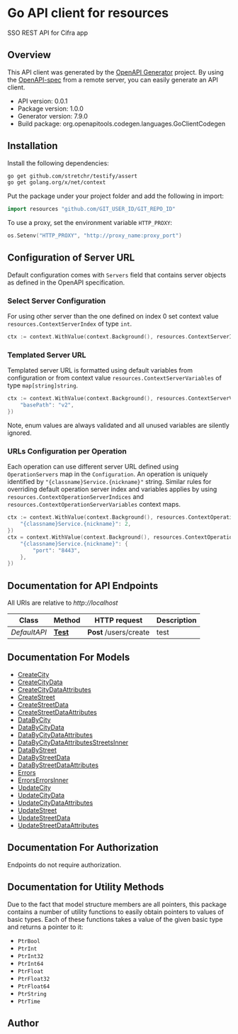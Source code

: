 # Go API client for resources

SSO REST API for Cifra app

## Overview
This API client was generated by the [OpenAPI Generator](https://openapi-generator.tech) project.  By using the [OpenAPI-spec](https://www.openapis.org/) from a remote server, you can easily generate an API client.

- API version: 0.0.1
- Package version: 1.0.0
- Generator version: 7.9.0
- Build package: org.openapitools.codegen.languages.GoClientCodegen

## Installation

Install the following dependencies:

```sh
go get github.com/stretchr/testify/assert
go get golang.org/x/net/context
```

Put the package under your project folder and add the following in import:

```go
import resources "github.com/GIT_USER_ID/GIT_REPO_ID"
```

To use a proxy, set the environment variable `HTTP_PROXY`:

```go
os.Setenv("HTTP_PROXY", "http://proxy_name:proxy_port")
```

## Configuration of Server URL

Default configuration comes with `Servers` field that contains server objects as defined in the OpenAPI specification.

### Select Server Configuration

For using other server than the one defined on index 0 set context value `resources.ContextServerIndex` of type `int`.

```go
ctx := context.WithValue(context.Background(), resources.ContextServerIndex, 1)
```

### Templated Server URL

Templated server URL is formatted using default variables from configuration or from context value `resources.ContextServerVariables` of type `map[string]string`.

```go
ctx := context.WithValue(context.Background(), resources.ContextServerVariables, map[string]string{
	"basePath": "v2",
})
```

Note, enum values are always validated and all unused variables are silently ignored.

### URLs Configuration per Operation

Each operation can use different server URL defined using `OperationServers` map in the `Configuration`.
An operation is uniquely identified by `"{classname}Service.{nickname}"` string.
Similar rules for overriding default operation server index and variables applies by using `resources.ContextOperationServerIndices` and `resources.ContextOperationServerVariables` context maps.

```go
ctx := context.WithValue(context.Background(), resources.ContextOperationServerIndices, map[string]int{
	"{classname}Service.{nickname}": 2,
})
ctx = context.WithValue(context.Background(), resources.ContextOperationServerVariables, map[string]map[string]string{
	"{classname}Service.{nickname}": {
		"port": "8443",
	},
})
```

## Documentation for API Endpoints

All URIs are relative to *http://localhost*

Class | Method | HTTP request | Description
------------ | ------------- | ------------- | -------------
*DefaultAPI* | [**Test**](docs/DefaultAPI.md#test) | **Post** /users/create | test


## Documentation For Models

 - [CreateCity](docs/CreateCity.md)
 - [CreateCityData](docs/CreateCityData.md)
 - [CreateCityDataAttributes](docs/CreateCityDataAttributes.md)
 - [CreateStreet](docs/CreateStreet.md)
 - [CreateStreetData](docs/CreateStreetData.md)
 - [CreateStreetDataAttributes](docs/CreateStreetDataAttributes.md)
 - [DataByCity](docs/DataByCity.md)
 - [DataByCityData](docs/DataByCityData.md)
 - [DataByCityDataAttributes](docs/DataByCityDataAttributes.md)
 - [DataByCityDataAttributesStreetsInner](docs/DataByCityDataAttributesStreetsInner.md)
 - [DataByStreet](docs/DataByStreet.md)
 - [DataByStreetData](docs/DataByStreetData.md)
 - [DataByStreetDataAttributes](docs/DataByStreetDataAttributes.md)
 - [Errors](docs/Errors.md)
 - [ErrorsErrorsInner](docs/ErrorsErrorsInner.md)
 - [UpdateCity](docs/UpdateCity.md)
 - [UpdateCityData](docs/UpdateCityData.md)
 - [UpdateCityDataAttributes](docs/UpdateCityDataAttributes.md)
 - [UpdateStreet](docs/UpdateStreet.md)
 - [UpdateStreetData](docs/UpdateStreetData.md)
 - [UpdateStreetDataAttributes](docs/UpdateStreetDataAttributes.md)


## Documentation For Authorization

Endpoints do not require authorization.


## Documentation for Utility Methods

Due to the fact that model structure members are all pointers, this package contains
a number of utility functions to easily obtain pointers to values of basic types.
Each of these functions takes a value of the given basic type and returns a pointer to it:

* `PtrBool`
* `PtrInt`
* `PtrInt32`
* `PtrInt64`
* `PtrFloat`
* `PtrFloat32`
* `PtrFloat64`
* `PtrString`
* `PtrTime`

## Author



